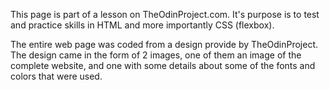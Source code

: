 This page is part of a lesson on TheOdinProject.com.
It's purpose is to test and practice skills in HTML and more importantly CSS (flexbox).

The entire web page was coded from a design provide by TheOdinProject. The design came in the form of 2 images,
one of them an image of the complete website, and one with some details about some of the fonts and colors that were used.
